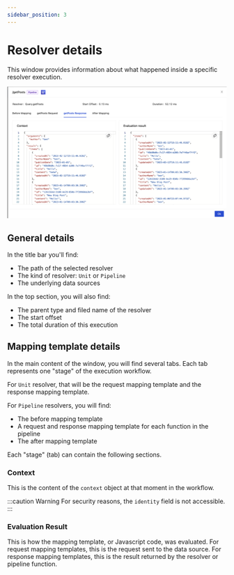 ```yaml
---
sidebar_position: 3
---
```


# Resolver details

This window provides information about what happened inside a specific resolver execution.

![Resolver Details](./img/resolver-details.png)

## General details

In the title bar you'll find:

- The path of the selected resolver
- The kind of resolver: `Unit` or `Pipeline`
- The underlying data sources

In the top section, you will also find:

- The parent type and filed name of the resolver
- The start offset
- The total duration of this execution

## Mapping template details

In the main content of the window, you will find several tabs. Each tab represents one "stage" of the execution workflow. 

For `Unit` resolver, that will be the request mapping template and the response mapping template.

For `Pipeline` resolvers, you will find:
- The before mapping template
- A request and response mapping template for each function in the pipeline
- The after mapping template

Each "stage" (tab) can contain the following sections.

### Context

This is the content of the `context` object at that moment in the workflow.

:::caution Warning
For security reasons, the `identity` field is not accessible.
:::

### Evaluation Result

This is how the mapping template, or Javascript code, was evaluated. For request mapping templates, this is the request sent to the data source. For response mapping templates, this is the result returned by the resolver or pipeline function.
